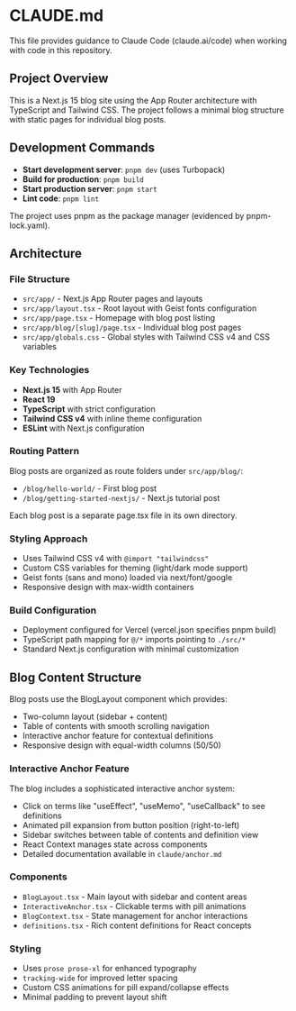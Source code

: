 # CLAUDE.md

This file provides guidance to Claude Code (claude.ai/code) when working with code in this repository.

## Project Overview

This is a Next.js 15 blog site using the App Router architecture with TypeScript and Tailwind CSS. The project follows a minimal blog structure with static pages for individual blog posts.

## Development Commands

- **Start development server**: `pnpm dev` (uses Turbopack)
- **Build for production**: `pnpm build`
- **Start production server**: `pnpm start`
- **Lint code**: `pnpm lint`

The project uses pnpm as the package manager (evidenced by pnpm-lock.yaml).

## Architecture

### File Structure
- `src/app/` - Next.js App Router pages and layouts
- `src/app/layout.tsx` - Root layout with Geist fonts configuration
- `src/app/page.tsx` - Homepage with blog post listing
- `src/app/blog/[slug]/page.tsx` - Individual blog post pages
- `src/app/globals.css` - Global styles with Tailwind CSS v4 and CSS variables

### Key Technologies
- **Next.js 15** with App Router
- **React 19**
- **TypeScript** with strict configuration
- **Tailwind CSS v4** with inline theme configuration
- **ESLint** with Next.js configuration

### Routing Pattern
Blog posts are organized as route folders under `src/app/blog/`:
- `/blog/hello-world/` - First blog post
- `/blog/getting-started-nextjs/` - Next.js tutorial post

Each blog post is a separate page.tsx file in its own directory.

### Styling Approach
- Uses Tailwind CSS v4 with `@import "tailwindcss"`
- Custom CSS variables for theming (light/dark mode support)
- Geist fonts (sans and mono) loaded via next/font/google
- Responsive design with max-width containers

### Build Configuration
- Deployment configured for Vercel (vercel.json specifies pnpm build)
- TypeScript path mapping for `@/*` imports pointing to `./src/*`
- Standard Next.js configuration with minimal customization

## Blog Content Structure

Blog posts use the BlogLayout component which provides:
- Two-column layout (sidebar + content)
- Table of contents with smooth scrolling navigation
- Interactive anchor feature for contextual definitions
- Responsive design with equal-width columns (50/50)

### Interactive Anchor Feature
The blog includes a sophisticated interactive anchor system:
- Click on terms like "useEffect", "useMemo", "useCallback" to see definitions
- Animated pill expansion from button position (right-to-left)
- Sidebar switches between table of contents and definition view
- React Context manages state across components
- Detailed documentation available in `claude/anchor.md`

### Components
- `BlogLayout.tsx` - Main layout with sidebar and content areas
- `InteractiveAnchor.tsx` - Clickable terms with pill animations
- `BlogContext.tsx` - State management for anchor interactions
- `definitions.tsx` - Rich content definitions for React concepts

### Styling
- Uses `prose prose-xl` for enhanced typography
- `tracking-wide` for improved letter spacing
- Custom CSS animations for pill expand/collapse effects
- Minimal padding to prevent layout shift